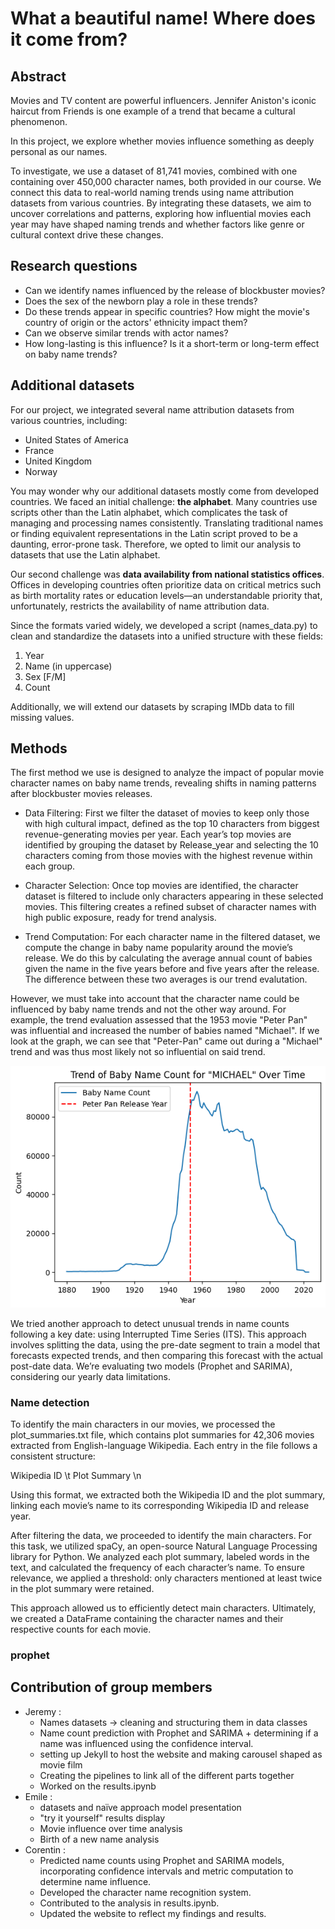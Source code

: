 
# What a beautiful name! Where does it come from?

## Abstract

Movies and TV content are powerful influencers. Jennifer Aniston's iconic haircut from Friends is one example of a trend that became a cultural phenomenon.

In this project, we explore whether movies influence something as deeply personal as our names.

To investigate, we use a dataset of 81,741 movies, combined with one containing over 450,000 character names, both provided in our course. We connect this data to real-world naming trends using name attribution datasets from various countries. By integrating these datasets, we aim to uncover correlations and patterns, exploring how influential movies each year may have shaped naming trends and whether factors like genre or cultural context drive these changes.

## Research questions

- Can we identify names influenced by the release of blockbuster movies?
- Does the sex of the newborn play a role in these trends?
- Do these trends appear in specific countries? How might the movie's country of origin or the actors' ethnicity impact them?
- Can we observe similar trends with actor names?
- How long-lasting is this influence? Is it a short-term or long-term effect on baby name trends?

## Additional datasets

For our project, we integrated several name attribution datasets from various countries, including:

- United States of America
- France
- United Kingdom
- Norway

You may wonder why our additional datasets mostly come from developed countries. We faced an initial challenge: **the alphabet**. Many countries use scripts other than the Latin alphabet, which complicates the task of managing and processing names consistently. Translating traditional names or finding equivalent representations in the Latin script proved to be a daunting, error-prone task.
Therefore, we opted to limit our analysis to datasets that use the Latin alphabet.

Our second challenge was **data availability from national statistics offices**. Offices in developing countries often prioritize data on critical metrics such as birth mortality rates or education levels—an understandable priority that, unfortunately, restricts the availability of name attribution data.

Since the formats varied widely, we developed a script (names_data.py) to clean and standardize the datasets into a unified structure with these fields:

1. Year
2. Name (in uppercase)
3. Sex [F/M]
4. Count

Additionally, we will extend our datasets by scraping IMDb data to fill missing values.

## Methods

The first method we use is designed to analyze the impact of popular movie character names on baby name trends, revealing shifts in naming patterns after blockbuster movies releases.

- Data Filtering: First we filter the dataset of movies to keep only those with high cultural impact, defined as the top 10 characters from biggest revenue-generating movies per year. Each year’s top movies are identified by grouping the dataset by Release_year and selecting the 10 characters coming from those movies with the highest revenue within each group.

- Character Selection: Once top movies are identified, the character dataset is filtered to include only characters appearing in these selected movies. This filtering creates a refined subset of character names with high public exposure, ready for trend analysis.

- Trend Computation: For each character name in the filtered dataset, we compute the change in baby name popularity around the movie’s release. We do this by calculating the average annual count of babies given the name in the five years before and five years after the release. The difference between these two averages is our trend evalutation.

However, we must take into account that the character name could be influenced by baby name trends and not the other way around. For example, the trend evaluation assessed that the 1953 movie "Peter Pan" was influential and increased the number of babies named "Michael". If we look at the graph, we can see that "Peter-Pan" came out during a "Michael" trend and was thus most likely not so influential on said trend.

![Michael graph](img/michael_graph.png)

We tried another approach to detect unusual trends in name counts following a key date: using Interrupted Time Series (ITS). This approach involves splitting the data, using the pre-date segment to train a model that forecasts expected trends, and then comparing this forecast with the actual post-date data. We’re evaluating two models (Prophet and SARIMA), considering our yearly data limitations.

### Name detection

To identify the main characters in our movies, we processed the plot_summaries.txt file, which contains plot summaries for 42,306 movies extracted from English-language Wikipedia. Each entry in the file follows a consistent structure:

Wikipedia ID \t Plot Summary \n

Using this format, we extracted both the Wikipedia ID and the plot summary, linking each movie’s name to its corresponding Wikipedia ID and release year.

After filtering the data, we proceeded to identify the main characters. For this task, we utilized spaCy, an open-source Natural Language Processing library for Python. We analyzed each plot summary, labeled words in the text, and calculated the frequency of each character’s name. To ensure relevance, we applied a threshold: only characters mentioned at least twice in the plot summary were retained.

This approach allowed us to efficiently detect main characters. Ultimately, we created a DataFrame containing the character names and their respective counts for each movie.

### prophet

## Contribution of group members 
- Jeremy : 
    - Names datasets -> cleaning and structuring them in data classes 
    - Name count prediction with Prophet and SARIMA + determining if a name was influenced using the confidence interval.
    - setting up Jekyll to host the website and making carousel shaped as movie film
    - Creating the pipelines to link all of the different parts together
    - Worked on the results.ipynb
- Emile :
    - datasets and naïve approach model presentation
    - "try it yourself" results display
    - Movie influence over time analysis
    - Birth of a new name analysis
- Corentin :
    - Predicted name counts using Prophet and SARIMA models, incorporating confidence intervals and metric computation to determine name influence.
    - Developed the character name recognition system.
    - Contributed to the analysis in results.ipynb.
    - Updated the website to reflect my findings and results.
